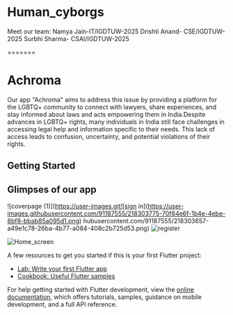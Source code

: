 # Human_cyborgs
Meet our team:
Namya Jain-IT/IGDTUW-2025
Drishti Anand- CSE/IGDTUW-2025
Surbhi Sharma- CSAI/IGDTUW-2025

=======
# Achroma

Our app "Achroma" aims to address this issue by providing a platform for the LGBTQ+ community to connect with lawyers, share experiences, and stay informed about laws and acts empowering them in India.Despite advances in LGBTQ+ rights, many individuals in India still face challenges in accessing legal help and information specific to their needs. This lack of access leads to confusion, uncertainty, and potential violations of their rights. 

## Getting Started

## Glimpses of our app
![coverpage (1)](https://user-images.git![sign in](https://user-images.githubusercontent.com/91187555/218303775-70f84e6f-1b4e-4ebe-8bf8-bbab85a095d1.png)
hubusercontent.com/91187555/218303657-a49e1c78-26ba-4b77-a084-408c2b725d53.png)
![register](https://user-images.githubusercontent.com/91187555/218303702-2d08da42-8aff-4fb9-ada0-9b178456603e.png)

![Home_screen](https://user-images.githubusercontent.com/91187555/218303689-c08ccc8f-b148-4c23-bcbc-f6f8c8c32d5a.png)

A few resources to get you started if this is your first Flutter project:

- [Lab: Write your first Flutter app](https://docs.flutter.dev/get-started/codelab)
- [Cookbook: Useful Flutter samples](https://docs.flutter.dev/cookbook)

For help getting started with Flutter development, view the
[online documentation](https://docs.flutter.dev/), which offers tutorials,
samples, guidance on mobile development, and a full API reference.
